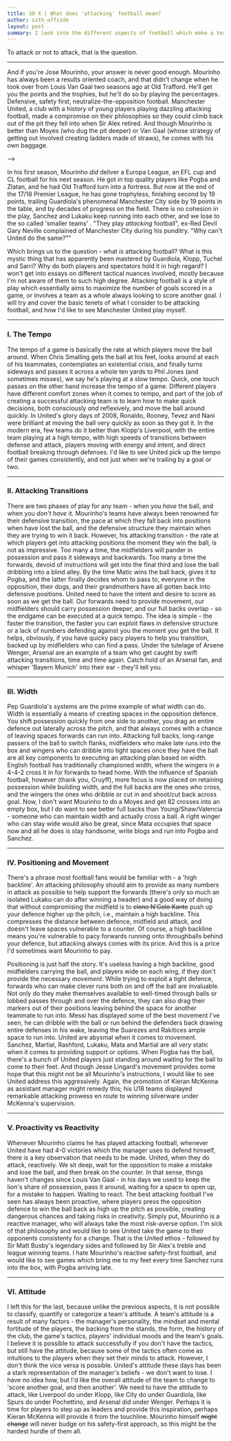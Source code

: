 ```yaml
---
title: SO X | What does 'attacking' football mean?
author: sith_offside
layout: post
summary: I look into the different aspects of football which make a team 'attacking'.
---
```



To attack or not to attack, that is the question.

*** 

And if you're Jose Mourinho, your answer is never good enough. Mourinho has always been a results oriented coach, and that didn't change when he took over from Louis Van Gaal two seasons ago at Old Trafford. He'll get you the points and the trophies, but he'll do so by playing the percentages. Defensive, safety first, neutralize-the-opposition football. Manchester United, a club with a history of young players playing dazzling attacking football, made a compromise on their philosophies so they could climb back out of the pit they fell into when Sir Alex retired. And though Mourinho is better than Moyes (who dug the pit deeper) or Van Gaal (whose strategy of getting out involved creating ladders made of straws), he comes with his own baggage.

<!-- ![Park the Bus?](https://raw.githubusercontent.com/darthbhyrava/write/gh-pages/images/bus.png?token=AKdn0YsdIM1VWmnX-CZIOmYOcNU2f5L2ks5cnNWIwA%3D%3D)
<!-- <div style="text-align: center;"><img src='https://imgur.com/1lPIPT0' alt="" /></div> --> -->

In his first season, Mourinho _did_ deliver a Europa League, an EFL cup and CL football for his next season. He got in top quality players like Pogba and Zlatan, and he had Old Trafford turn into a fortress. But now at the end of the 17/18 Premier League, he has gone trophyless, finishing second by 19 points, trailing Guardiola's phenomenal Manchester City side by 19 points in the table, and by decades of progress on the field. There is no cohesion in the play, Sanchez and Lukaku keep running into each other, and we lose to the so called 'smaller teams' . "They play _attacking_ football", ex-Red Devil Gary Neville complained of Manchester City during his punditry. "Why can't United do the same?""

Which brings us to the question - what _is_ attacking football? What is this mystic thing that has apparently been mastered by Guardiola, Klopp, Tuchel and Sarri? Why do both players and spectators hold it in high regard? I won't get into essays on different tactical nuances involved, mostly because I'm not aware of them to such high degree. Attacking football is a style of play which essentially aims to maximize the number of goals scored in a game, or involves a team as a whole always looking to score another goal. I will try and cover the basic tenets of what I consider to be attacking football, and how I'd like to see Manchester United play myself. 

***

### I. The Tempo

 
<!-- ![Tempo](https://raw.githubusercontent.com/darthbhyrava/write/gh-pages/images/tempo.gif?token=AKdn0dlfkEe_BO_Rw3QGGxT5NEyK2oDQks5cnNWfwA%3D%3D)
<div style="text-align: center;"><img style="width:600px;height:400px;" src="{{ 'assets/images/tempo.gif' | relative_url }}" alt="" /><br /></div> -->
The tempo of a game is basically the rate at which players move the ball around. When Chris Smalling gets the ball at his feet, looks around at each of his teammates, contemplates an existential crisis, and finally turns sideways and passes it across a whole ten yards to Phil Jones (and sometimes misses), we say he's playing at a slow tempo. Quick, one touch passes on the other hand increase the tempo of a game. Different players have different comfort zones when it comes to tempo, and part of the job of creating a successful attacking team is to learn how to make quick decisions, both consciously _and_ reflexively, and move the ball around quickly. In United's glory days of 2008, Ronaldo, Rooney, Tevez and Nani were brilliant at moving the ball very quickly as soon as they got it. In the modern era, few teams do it better than Klopp's Liverpool, with the entire team playing at a high tempo, with high speeds of transitions between defense and attack, players moving with energy and intent, and direct football breaking through defenses. I'd like to see United pick up the tempo of their games consistently, and not just when we're trailing by a goal or two. 

***

### II. Attacking Transitions

<!-- ![Transition](https://github.com/darthbhyrava/write/blob/gh-pages/images/transition.gif?raw=true)
<div style="text-align: center;"><img src="{{ 'assets/images/transition.gif' | relative_url }}" alt="" /></div> -->


There are two phases of play for any team - when you _have_ the ball, and when you _don't have_ it.  Mourinho's teams have always been renowned for their defensive transition, the pace at which they fall back into positions when have lost the ball, and the defensive structure they maintain when they are trying to win it back. However, his attacking transition - the rate at which players get into attacking positions the moment they win the ball, is not as impressive. Too many a time, the midfielders will pander in possession and pass it sideways and backwards. Too many a time the forwards, devoid of instructions will get into the final third and lose the ball dribbling into a blind alley. By the time Matic wins the ball back, gives it to Pogba, and the latter finally decides whom to pass to, everyone in the opposition, their dogs, and their grandmothers have all gotten back into defensive positions. United need to have the intent and desire to score as soon as we get the ball. Our forwards need to provide movement, our midfielders should carry possession deeper, and our full backs overlap - so the endgame can be executed at a quick tempo. The idea is simple - the faster the transition, the faster you can exploit flaws in defensive structure or a lack of numbers defending against you the moment you get the ball. It helps, obviously, if you have quicky pacy players to help you transition, backed up by midfielders who can find a pass. Under the tutelage of Arsene Wenger, Arsenal are an example of a team who get caught by swift attacking transitions, time and time again. Catch hold of an Arsenal fan, and whisper 'Bayern Munich' into their ear - they'll tell you.

***

### III. Width

<!-- ![Width](https://imgur.com/jSlUhWt)
<div style="text-align: center;"><img style="width:750px;height:400px;" src="{{ 'assets/images/width.jpg' | relative_url }}" alt="" /></div>
 -->
Pep Guardiola's systems are the prime example of what width can do. Width is essentially a means of creating spaces in the opposition defence. You shift possession quickly from one side to another, you drag an entire defence out laterally across the pitch, and that always comes with a chance of leaving spaces forwards can run into. Attacking full backs, long-range passers of the ball to switch flanks, midfielders who make late runs into the box and wingers who can dribble into tight spaces once they have the ball are all key components to executing an attacking plan based on width. English football has traditionally championed width, where the wingers in a 4-4-2 cross it in for forwards to head home. With the influence of Spanish football, however (thank you, Cruyff), more focus is now placed on retaining possession while building width, and the full backs are the ones who cross, and the wingers the ones who dribble or cut in and shoot/cut back across goal. Now, I don't want Mourinho to do a Moyes and get 82 crosses into an empty box, but I do want to see better full backs than Young/Shaw/Valencia - someone who can maintain width and actually cross a ball. A right winger who can stay wide would also be great, since Mata occupies that space now and all he does is stay handsome, write blogs and run into Pogba and Sanchez.


***

### IV. Positioning and Movement

<!-- ![Highline](https://imgur.com/xd6Cdw1)
<div style="text-align: center;"><img src="{{ 'assets/images/highline.jpg' | relative_url }}" alt="" /></div> -->

There's a phrase most football fans would be familiar with - a 'high backline'. An attacking philosophy should aim to provide as many numbers in attack as possible to help support the forwards (there's only so much an isolated Lukaku can do after winning a header) and a good way of doing that without compromising the midfield is to ~~clone N'Golo Kante~~ push up your defence higher up the pitch, i.e., maintain a high backline. This compresses the distance between defence, midfield and attack, and doesn't leave spaces vulnerable to a counter. Of course, a high backline means you're vulnerable to pacy forwards running onto throughballs behind your defence, but attacking always comes with its price. And this is a price I'd sometimes want Mourinho to pay. 

<!-- ![Movement](https://imgur.com/8QQ9XSx)
<div style="text-align: center;"><img style="width:750px;height:500px;" src="{{ 'assets/images/movment.jpg' | relative_url }}" alt="" /></div> -->

Positioning is just half the story. It's useless having a high backline, good midfielders carrying the ball, and players wide on each wing, if they don't provide the necessary _movement_. While trying to exploit a tight defence, forwards who can make clever runs both on and off the ball are invaluable. Not only do they make themselves available to well-timed through balls or lobbed passes through and over the defence, they can also drag their markers out of their positions leaving behind the space for another teammate to run into. Messi has displayed some of the best movement I've seen, he can dribble with the ball or run behind the defenders back drawing entire defenses in his wake, leaving the Suarezes and Rakitices ample space to run into. United are abysmal when it comes to movement. Sanchez, Martial, Rashford, Lukaku, Mata and Martial are all _very_ static when it comes to providing support or options. When Pogba has the ball, there's a bunch of United players just standing around waiting for the ball to come to their feet. And though Jesse Lingard's movement provides some hope that this might not be all Mourinho's instructions, I would like to see United address this aggressively. Again, the promotion of Kieran McKenna as assistant manager might remedy this; his U18 teams displayed remarkable attacking prowess en route to winning silverware under McKenna's supervision.

*** 

### V. Proactivity vs Reactivity

<!-- ![Proactivity](https://imgur.com/GQnE2m3)
<div style="text-align: center;"><img style="width:650px;height:400px;" src="{{ 'assets/images/proactive.gif' | relative_url }}" alt="" /></div> -->

Whenever Mourinho claims he has played attacking football, whenever United have had 4-0 victories which the manager uses to defend himself, there is a key observation that needs to be made. United, when they do attack, reactively. We sit deep, wait for the opposition to make a mistake and lose the ball, and then break on the counter. In that sense, things haven't changes since Louis Van Gaal - in his days we used to keep the lion's share of possession, pass it around, waiting for a space to open up, for a mistake to happen. Waiting to react. The best attacking football I've seen has always been proactive, where players press the opposition defence to win the ball back as high up the pitch as possible, creating dangerous chances and taking risks in creativity. Simply put, Mourinho is a reactive manager, who will always take the most risk-averse option. I'm sick of that philosophy and would like to see United take the game to their opponents consistenty for a change. That is the United ethos - followed by Sir Matt Busby's legendary sides and followed by Sir Alex's treble and league winning teams. I hate Mourinho's reactive safety-first football, and would like to see games which bring me to my feet every time Sanchez runs into the box, with Pogba arriving late.

***

### VI. Attitude
<!-- 
[![Attitude](https://imgur.com/JaghFrS)](https://imgur.com/JaghFrS)
<div style="text-align: center;"><img src="{{ 'assets/images/attitude.jpg' | relative_url }}" alt="" /></div>
 -->
I left this for the last, because unlike the previous aspects, it is not possible to classify, quantify or categorize a team's attitude. A team's attitude is a result of many factors - the manager's personality, the mindset and mental fortitude of the players, the backing from the stands, the form, the history of the club, the game's tactics, players' individual moods and the team's goals. I believe it is possible to attack successfully if you don't have the tactics, but still have the attitude, because some of the tactics often come as intuitions to the players when they set their minds to attack. However, I don't think the vice versa is possible. United's attitude these days has been a stark representation of the manager's beliefs - we don't want to lose. I have no idea how, but I'd like the overall attitude of the team to change to 'score another goal, and then another'. We need to have the attitude to attack, like Liverpool do under Klopp, like City do under Guardiola, like Spurs do under Pochettino, and Arsenal did under Wenger. Perhaps it is time for players to step up as leaders and provide this inspiration, perhaps Kieran McKenna will provide it from the touchline. Mourinho himself ~~might change~~ will never budge on his safety-first approach, so this might be the hardest hurdle of them all. 


